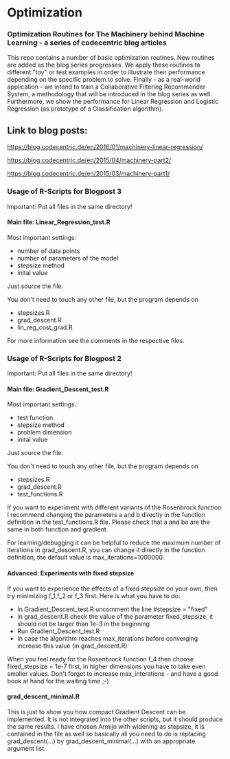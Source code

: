# Optimization

### Optimization Routines for The Machinery behind Machine Learning - a series of codecentric blog articles

This repo contains a number of basic optimization routines. New routines are added as the blog series progresses. We apply these routines to different "toy" or test examples in order to illustrate their performance depending on the specific problem to solve. Finally - as a real-world application - we intend to train a Collaborative Filtering Recommender System, a methodology that will be introduced in the blog series as well. Furthermore, we show the performance for Linear Regression and Logistic Regression (as prototype of a Classification algorithm).

## Link to blog posts:
https://blog.codecentric.de/en/2016/01/machinery-linear-regression/

https://blog.codecentric.de/en/2015/04/machinery-part2/

https://blog.codecentric.de/en/2015/03/machinery-part1/

### Usage of R-Scripts for Blogpost 3

Important: Put all files in the same directory!

#### Main file:  Linear_Regression_test.R
Most important settings:
- number of data points
- number of parameters of the model
- stepsize method
- inital value

Just source the file.

You don't need to touch any other file, but the program depends on
- stepsizes.R
- grad_descent.R
- lin_reg_cost_grad.R

For more information see the comments in the respective files.

### Usage of R-Scripts for Blogpost 2

Important: Put all files in the same directory!

#### Main file:  Gradient_Descent_test.R
Most important settings:
- test function
- stepsize method
- problem dimension
- inital value

Just source the file.

You don't need to touch any other file, but the program depends on
- stepsizes.R
- grad_descent.R
- test_functions.R

If you want to experiment with different variants of the Rosenbrock function I recommend changing the parameters a and b directly in the function definition in the test_functions.R file. Please check that a and be are the same in both function and gradient. 

For learning/debugging it can be helpful to reduce the maximum number of iterations in grad_descent.R, you can change it directly in the function definition, the default value is max_iterations=1000000.

#### Advanced: Experiments with fixed stepsize

If you want to experience the effects of a fixed stepsize on your own, then try minimizing f_1,f_2 or f_3 first. Here is what you have to do: 
- In Gradient_Descent_test.R uncomment the line #stepsize = "fixed"
- In grad_descent.R check the value of the parameter fixed_stepsize, it should not be larger than 1e-3 in the beginning
- Run Gradient_Descent_test.R
- In case the algorithm reaches max_iterations before converging increase this value (in grad_descent.R)

When you feel ready for the Rosenbrock function f_4 then choose fixed_stepsize = 1e-7 first, in higher dimensions you have to take even smaller values. Don't forget to increase max_interations - and have a good book at hand for the waiting time ;-)

#### grad_descent_minimal.R

This is just to show you how compact Gradient Descent can be implemented. It is not integrated into the other scripts, but it should produce the same results. I have chosen Armijo with widening as stepsize, it is contained in the file as well so basically all you need to do is replacing grad_descent(...) by grad_descent_minimal(...) with an appropriate argument list.

